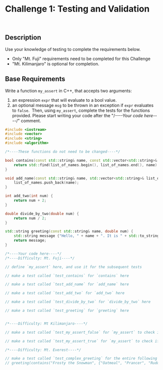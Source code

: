 # Challenge 1: Testing and Validation
​
## Description
Use your knowledge of testing to complete the requirements below.
- Only "Mt. Fuji" requirements need to be completed for this Challenge
- "Mt. Kilimanjaro" is optional for completion.
​
## Base Requirements
Write a function `my_assert` in C++, that accepts two arguments:
1. an expression `expr` that will evaluate to a bool value.
2. an optional message `msg` to be thrown in an exception if `expr` evaluates to `false`.
​
Then, using `my_assert`, complete the tests for the functions provided. Please start writing your code after the "/*----Your code here----*/" comment.
​
```cpp
#include <iostream>
#include <vector>
#include <string>
#include <algorithm>

/*----These functions do not need to be changed----*/

bool contains(const std::string& name, const std::vector<std::string>& list_of_names) {
    return std::find(list_of_names.begin(), list_of_names.end(), name) != list_of_names.end();
}

void add_name(const std::string& name, std::vector<std::string>& list_of_names) {
    list_of_names.push_back(name);
}

int add_two(int num) {
    return num + 2;
}

double divide_by_two(double num) {
    return num / 2;
}

std::string greeting(const std::string& name, double num) {
    std::string message {"Hello, " + name + ". It is " + std::to_string(num) + " degrees warmer today than yesterday"};
    return message;
}

/*----Your code here----*/
/*----Difficulty: Mt. Fuji----*/

// define `my_assert` here, and use it for the subsequent tests

// make a test called `test_contains` for `contains` here

// make a test called `test_add_name` for `add_name` here

// make a test called `test_add_two` for `add_two` here

// make a test called `test_divide_by_two` for `divide_by_two` here

// make a test called `test_greeting` for `greeting` here


/*----Difficulty: Mt Kilimanjaro----*/

// make a test called `test_my_assert_false` for `my_assert` to check if it correctly returns the given optional `msg` when the expression evaluates to false

// make a test called `test_my_assert_true` for `my_assert` to check if it correctly handles an expression that evaluates to true

/*----Difficulty: Mt. Everest----*/

// make a test called `test_complex_greeting` for the entire following expression using `my_assert`. If the expression fails, make sure to give a descriptive message for `msg` that describes how the expression fails.
// greeting(contains("Frosty the Snowman", {"Oatmeal", "Prancer", "Rudolph", "Andy"}), divide_by_two(add_two(2)));

```
